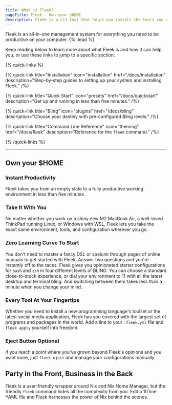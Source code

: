 ```yaml
---
title: What is Fleek?
pageTitle: Fleek - Own your $HOME.
description: Fleek is a CLI tool that helps you install the tools you need to be productive quickly.
---
```


Fleek is an all-in-one management system for everything you need to be productive on your computer. {% .lead %}

Keep reading below to learn more about what Fleek is and how it can help you, or use these links to jump to a specific section:

{% quick-links %}

{% quick-link title="Installation" icon="installation" href="/docs/installation" description="Step-by-step guides to setting up your system and installing Fleek." /%}

{% quick-link title="Quick Start" icon="presets" href="/docs/quickstart" description="Get up and running in less than five minutes." /%}

{% quick-link title="Bling" icon="plugins" href="/docs/bling" description="Choose your destiny with pre-configured Bling levels." /%}

{% quick-link title="Command Line Reference" icon="theming" href="/docs/fleek" description="Reference for the `fleek` command." /%}

{% /quick-links %}

---

## Own your $HOME

### Instant Productivity

Fleek takes you from an empty slate to a fully productive working environment in less than five minutes.

### Take It With You

No matter whether you work on a shiny new M2 MacBook Air, a well-loved ThinkPad running Linux, or Windows with WSL, Fleek lets you take the exact same environment, tools, and configuration wherever you go.

### Zero Learning Curve To Start

You don't need to master a fancy DSL or spelunk through pages of online manuals to get started with Fleek. Answer two questions and you're instantly off to the races. Fleek gives you opinionated starter configurations for `bash` and `zsh` in four different levels of BLING. You can choose a standard close-to-stock experience, or dial your environment to 11 with all the latest desktop and terminal bling. And switching between them takes less than a minute when you change your mind.

### Every Tool At Your Fingertips

Whether you need to install a new programming language's toolset or the latest social media application, Fleek has you covered with the largest set of programs and packages in the world. Add a line to your `.fleek.yml` file and `fleek apply` yourself into freedom.

### Eject Button Optional

If you reach a point where you've grown beyond Fleek's opinions and you want more, just `fleek eject` and manage your configurations manually.

## Party in the Front, Business in the Back

Fleek is a user-friendly wrapper around Nix and Nix Home Manager, but the friendly `fleek` command hides all the complexity from you. Edit a 10 line YAML file and Fleek harnesses the power of Nix behind the scenes.

